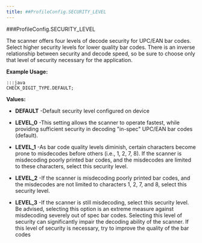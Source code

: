 ```yaml
---
title: ##ProfileConfig.SECURITY_LEVEL
---
```

###ProfileConfig.SECURITY_LEVEL

The scanner offers four levels of decode security for UPC/EAN bar codes.
 Select higher security levels for lower quality bar codes.
 There is an inverse relationship between security and decode speed, so be sure to choose only that level of security necessary for the application.

 

**Example Usage:**
	
	:::java	
	CHECK_DIGIT_TYPE.DEFAULT;


**Values:**

* **DEFAULT** -Default security level configured on device

* **LEVEL_0** -This setting allows the scanner to operate fastest, while providing sufficient security in decoding "in-spec" UPC/EAN bar codes (default).

* **LEVEL_1** -As bar code quality levels diminish, certain characters become prone to misdecodes before others (i.e., 1, 2, 7, 8).
 If the scanner is misdecoding poorly printed bar codes, and the misdecodes are limited to these characters, select this security level.

* **LEVEL_2** -If the scanner is misdecoding poorly printed bar codes, and the misdecodes are not limited to characters 1, 2, 7, and 8, select this security level.

* **LEVEL_3** -If the scanner is still misdecoding, select this security level.
 Be advised, selecting this option is an extreme measure against misdecoding severely out of spec bar codes.
 Selecting this level of security can significantly impair the decoding ability of the scanner.
 If this level of security is necessary, try to improve the quality of the bar codes

